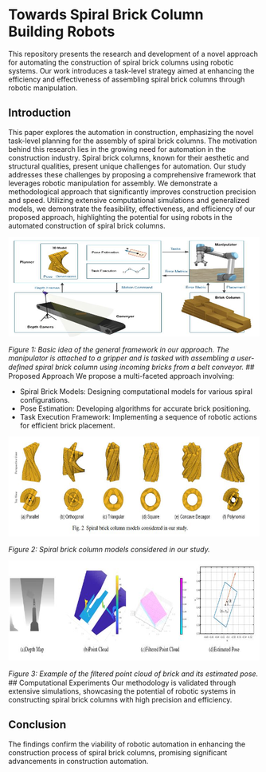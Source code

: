# Towards Spiral Brick Column Building Robots
This repository presents the research and development of a novel approach for automating the construction of spiral brick columns using robotic systems. Our work introduces a task-level strategy aimed at enhancing the efficiency and effectiveness of assembling spiral brick columns through robotic manipulation.



## Introduction
This paper explores the automation in construction,  emphasizing the novel task-level planning for the assembly of spiral brick columns. The motivation behind this research lies in the growing need for automation in the construction industry. Spiral brick columns, known for their aesthetic and structural qualities, present unique challenges for automation. Our study addresses these challenges by proposing a comprehensive framework that leverages robotic manipulation for assembly. We demonstrate a methodological approach that significantly improves construction precision and speed. Utilizing extensive computational simulations and generalized models, we demonstrate the feasibility, effectiveness, and efficiency of our proposed approach, highlighting the potential for using robots in the automated construction of spiral brick columns.

<p align="center">
<img src="framework.JPG" width="900" height="200" />
</p>
  <em>Figure 1:  Basic idea of the general framework in our approach. The manipulator is attached to a gripper and is tasked with assembling a user-deﬁned spiral brick column using incoming bricks from a belt conveyor.</em>
<!-- <p align="center">
</p> -->
## Proposed Approach
We propose a multi-faceted approach involving:

* Spiral Brick Models: Designing computational models for various spiral configurations.
* Pose Estimation: Developing algorithms for accurate brick positioning.
* Task Execution Framework: Implementing a sequence of robotic actions for efficient brick placement.
<p align="center">
<img src="Models.JPG" width="900" height="200" />
</p>
  <em>Figure 2: Spiral brick column models considered in our study. </em>
<!-- <p align="center">
</p> -->

<p align="center">
<img src="pose.JPG" width="900" height="200" />
</p>
  <em>Figure 3:  Example of the ﬁltered point cloud of brick and its estimated pose. </em>
<!-- <p align="center">
</p> -->
## Computational Experiments
Our methodology is validated through extensive simulations, showcasing the potential of robotic systems in constructing spiral brick columns with high precision and efficiency.

## Conclusion
The findings confirm the viability of robotic automation in enhancing the construction process of spiral brick columns, promising significant advancements in construction automation.


